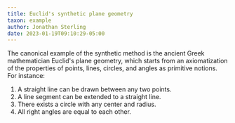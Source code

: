```yaml
---
title: Euclid's synthetic plane geometry
taxon: example
author: Jonathan Sterling
date: 2023-01-19T09:10:29-05:00
---
```


The canonical example of the synthetic method is the ancient Greek mathematician Euclid's plane geometry, which starts from an axiomatization of the properties of points, lines, circles, and angles as primitive notions. For instance:

1. A straight line can be drawn between any two points.
2. A line segment can be extended to a straight line.
3. There exists a circle with any center and radius.
4. All right angles are equal to each other.
